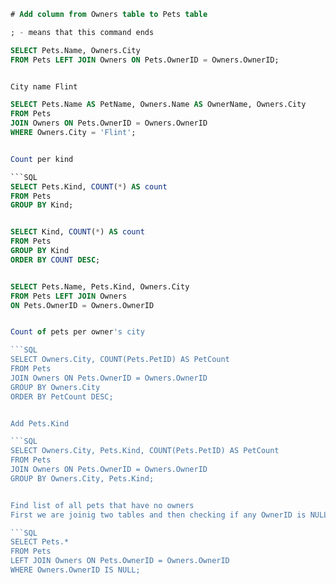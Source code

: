 ```SQL
# Add column from Owners table to Pets table

; - means that this command ends

SELECT Pets.Name, Owners.City
FROM Pets LEFT JOIN Owners ON Pets.OwnerID = Owners.OwnerID;


City name Flint

SELECT Pets.Name AS PetName, Owners.Name AS OwnerName, Owners.City 
FROM Pets 
JOIN Owners ON Pets.OwnerID = Owners.OwnerID 
WHERE Owners.City = 'Flint';


Count per kind

```SQL
SELECT Pets.Kind, COUNT(*) AS count
FROM Pets
GROUP BY Kind;


SELECT Kind, COUNT(*) AS count
FROM Pets
GROUP BY Kind
ORDER BY COUNT DESC;


SELECT Pets.Name, Pets.Kind, Owners.City
FROM Pets LEFT JOIN Owners
ON Pets.OwnerID = Owners.OwnerID


Count of pets per owner's city

```SQL
SELECT Owners.City, COUNT(Pets.PetID) AS PetCount
FROM Pets
JOIN Owners ON Pets.OwnerID = Owners.OwnerID
GROUP BY Owners.City
ORDER BY PetCount DESC;


Add Pets.Kind

```SQL
SELECT Owners.City, Pets.Kind, COUNT(Pets.PetID) AS PetCount
FROM Pets
JOIN Owners ON Pets.OwnerID = Owners.OwnerID
GROUP BY Owners.City, Pets.Kind;


Find list of all pets that have no owners
First we are joinig two tables and then checking if any OwnerID is NULL

```SQL
SELECT Pets.*
FROM Pets
LEFT JOIN Owners ON Pets.OwnerID = Owners.OwnerID
WHERE Owners.OwnerID IS NULL;



